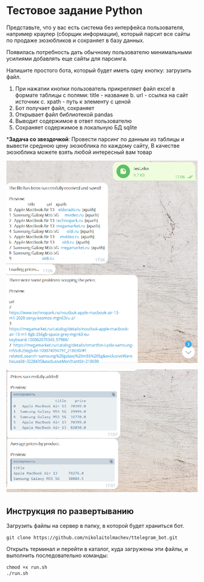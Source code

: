 # Тестовое задание Python
Представьте, что у вас есть система без интерфейса пользователя, например краулер (сборщик информации), который парсит все сайты по продаже зюзюбликов и сохраняет в базу данных. 

Появилась потребность дать обычному пользователю минимальными усилиями добавлять еще сайты для парсинга. 

Напишите простого бота, который будет иметь одну кнопку: загрузить файл.

1. При нажатии кнопки пользователь прикрепляет файл excel в формате таблицы с полями: title - название b. url - ссылка на сайт источник c. xpath - путь к элементу с ценой 
2. Бот получает файл, сохраняет
3. Открывает файл библиотекой pandas
4. Выводит содержимое в ответ пользователю
5. Сохраняет содержимое в локальную БД sqlite

***Задача со звездочкой**: 
Провести парсинг по данным из таблицы и вывести среднюю цену зюзюблика по каждому сайту, В качестве зюзюблика можете взять любой интересный вам товар

![Demo 1](https://github.com/nikolaitolmachev/ttelegram_bot/blob/master/Src/demo1.png?raw=true)

![Demo 2](https://github.com/nikolaitolmachev/ttelegram_bot/blob/master/Src/demo2.png?raw=true)

## Инструкция по развертыванию
Загрузить файлы на сервер в папку, в которой будет храниться бот.
```
git clone https://github.com/nikolaitolmachev/ttelegram_bot.git
```

Открыть терминал и перейти в каталог, куда загружены эти файлы, и выполнить последовательно команды:
```
chmod +x run.sh
./run.sh
```